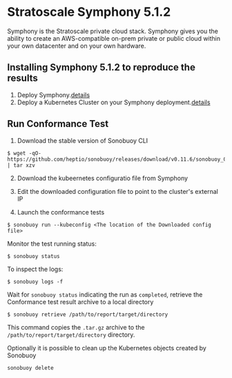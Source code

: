 # Stratoscale Symphony 5.1.2

Symphony is the Stratoscale private cloud stack. Symphony gives you the ability to create an AWS-compatible on-prem private or public cloud within your own datacenter and on your own hardware.

## Installing Symphony 5.1.2 to reproduce the results

1. Deploy Symphony.[details](https://www.stratoscale.com/docs/deployment-and-installation/)
2. Deploy a Kubernetes Cluster on your Symphony deployment.[details](https://www.stratoscale.com/docs/Create-a-Kubernetes-Cluster/)

## Run Conformance Test

1. Download the stable version of Sonobuoy CLI

```
$ wget -qO- https://github.com/heptio/sonobuoy/releases/download/v0.11.6/sonobuoy_0.11.6_linux_amd64.tar.gz | tar xzv
```

2. Download the kubeernetes configuratio file from Symphony


3. Edit the downloaded configuration file to point to the cluster's external IP


4. Launch the conformance tests

```
$ sonobuoy run --kubeconfig <The location of the Downloaded config file>
```

Monitor the test running status:

```
$ sonobuoy status
```

To inspect the logs:

```
$ sonobuoy logs -f
```

Wait for `sonobuoy status` indicating the run as `completed`, retrieve the Conformance test result archive to a local directory

```
$ sonobuoy retrieve /path/to/report/target/directory
```

This command copies the `.tar.gz` archive to the `/path/to/report/target/directory` directory.

Optionally it is possible to clean up the Kubernetes objects created by Sonobuoy

```
sonobuoy delete
